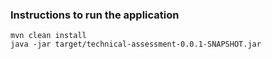### Instructions to run the application

```shell
mvn clean install
java -jar target/technical-assessment-0.0.1-SNAPSHOT.jar
```
